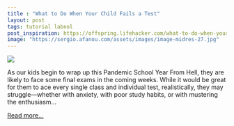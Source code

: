 ```yaml
---
title : "What to Do When Your Child Fails a Test"
layout: post
tags: tutorial labnol
post_inspiration: https://offspring.lifehacker.com/what-to-do-when-your-child-fails-a-test-1846634825
image: "https://sergio.afanou.com/assets/images/image-midres-27.jpg"
---
```


<img src="https://i.kinja-img.com/gawker-media/image/upload/s--Yu5tKnq7--/c_fit,fl_progressive,q_80,w_636/lm1weqrhl9n830lo3vkw.jpg" /><p>As our kids begin to wrap up this Pandemic School Year From Hell, they are likely to face some final exams in the coming weeks. While it would be great for them to ace every single class and individual test, realistically, they may struggle—whether with anxiety, with poor study habits, or with mustering the enthusiasm…</p><p><a href="https://offspring.lifehacker.com/what-to-do-when-your-child-fails-a-test-1846634825">Read more...</a></p>